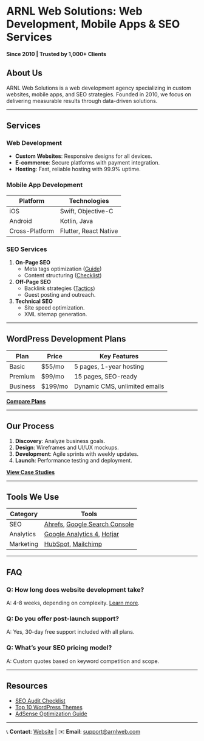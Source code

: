 # ARNL Web Solutions: Web Development, Mobile Apps & SEO Services  
**Since 2010 | Trusted by 1,000+ Clients**  

## About Us  
ARNL Web Solutions is a web development agency specializing in custom websites, mobile apps, and SEO strategies. Founded in 2010, we focus on delivering measurable results through data-driven solutions.  

---

## Services  
### Web Development  
- **Custom Websites**: Responsive designs for all devices.  
- **E-commerce**: Secure platforms with payment integration.  
- **Hosting**: Fast, reliable hosting with 99.9% uptime.  

### Mobile App Development  
| Platform | Technologies |  
|----------|--------------|  
| iOS | Swift, Objective-C |  
| Android | Kotlin, Java |  
| Cross-Platform | Flutter, React Native |  

### SEO Services  
1. **On-Page SEO**  
   - Meta tags optimization ([Guide](https://www.arnlweb.com/meta-tags-and-meta-descriptions/))  
   - Content structuring ([Checklist](https://www.arnlweb.com/on-page-seo-checklist/))  
2. **Off-Page SEO**  
   - Backlink strategies ([Tactics](https://www.arnlweb.com/off-page-seo-techniques/))  
   - Guest posting and outreach.  
3. **Technical SEO**  
   - Site speed optimization.  
   - XML sitemap generation.  

---

## WordPress Development Plans  
| Plan | Price | Key Features |  
|------|-------|--------------|  
| Basic | $55/mo | 5 pages, 1-year hosting |  
| Premium | $99/mo | 15 pages, SEO-ready |  
| Business | $199/mo | Dynamic CMS, unlimited emails |  

**[Compare Plans](https://www.arnlweb.com/category/wordpress/)**  

---

## Our Process  
1. **Discovery**: Analyze business goals.  
2. **Design**: Wireframes and UI/UX mockups.  
3. **Development**: Agile sprints with weekly updates.  
4. **Launch**: Performance testing and deployment.  

**[View Case Studies](https://www.arnlweb.com/tools)**  

---

## Tools We Use  
| Category | Tools |  
|----------|-------|  
| SEO | [Ahrefs](https://ahrefs.com/), [Google Search Console](https://search.google.com/) |  
| Analytics | [Google Analytics 4](https://analytics.google.com/), [Hotjar](https://www.hotjar.com/) |  
| Marketing | [HubSpot](https://hubspot.com/), [Mailchimp](https://mailchimp.com/) |  

---

## FAQ  
### Q: How long does website development take?  
A: 4-8 weeks, depending on complexity. [Learn more](https://www.arnlweb.com/create-your-first-wordpress-site/).  

### Q: Do you offer post-launch support?  
A: Yes, 30-day free support included with all plans.  

### Q: What’s your SEO pricing model?  
A: Custom quotes based on keyword competition and scope.  

---

## Resources  
- [SEO Audit Checklist](https://www.arnlweb.com/seo-site-audit-checklist/)  
- [Top 10 WordPress Themes](https://www.arnlweb.com/top-10-fastest-free-wordpress-themes/)  
- [AdSense Optimization Guide](https://www.arnlweb.com/how-to-increase-google-adsense-earnings-secret-tips/)  

---

📞 **Contact**: [Website](https://www.arnlweb.com/) | ✉️ **Email**: support@arnlweb.com  

